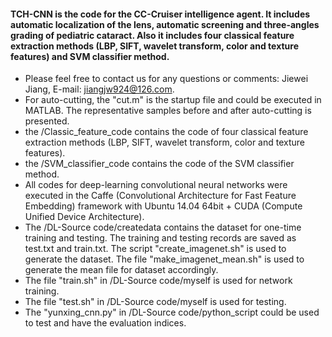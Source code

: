#### TCH-CNN is the code for the CC-Cruiser intelligence agent. It includes automatic localization of the lens, automatic screening and three-angles grading of pediatric cataract. Also it includes four classical feature extraction methods (LBP, SIFT, wavelet transform, color and texture features) and SVM classifier method.
- Please feel free to contact us for any questions or comments: Jiewei Jiang, E-mail: jiangjw924@126.com.
- For auto-cutting, the "cut.m" is the startup file and could be executed in MATLAB. The representative samples before and after auto-cutting is presented.
- the /Classic_feature_code contains the code of four classical feature extraction methods (LBP, SIFT, wavelet transform, color and texture features).
- the /SVM_classifier_code contains the code of the SVM classifier method.
- All codes for deep-learning convolutional neural networks were executed in the Caffe (Convolutional Architecture for Fast Feature Embedding) framework with Ubuntu 14.04 64bit + CUDA (Compute Unified Device Architecture).
- The /DL-Source code/createdata contains the dataset for one-time training and testing. The training and testing records are saved as test.txt and train.txt. The script "create_imagenet.sh" is used to generate the dataset. The file "make_imagenet_mean.sh" is used to generate the mean file for dataset accordingly.
- The file "train.sh" in /DL-Source code/myself is used for network training.
- The file "test.sh" in /DL-Source code/myself is used for testing.
- The "yunxing_cnn.py" in /DL-Source code/python_script could be used to test and have the evaluation indices.


